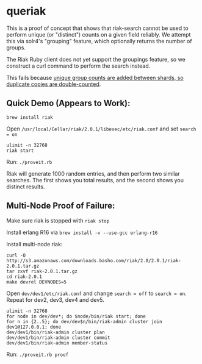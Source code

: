 # queriak

This is a proof of concept that shows that riak-search cannot be used to
perform unique (or "distinct") counts on a given field reliably. We attempt this
via solr4's "grouping" feature, which optionally returns the number of groups.

The Riak Ruby client does not yet support the groupings feature, so we construct
a curl command to perform the search instead.

This fails because [unique group counts are added between shards, so duplicate
copies are double-counted](https://cwiki.apache.org/confluence/display/solr/Result+Grouping?focusedCommentId=47384139#comment-47384139).

## Quick Demo (Appears to Work):

`brew install riak`

Open `/usr/local/Cellar/riak/2.0.1/libexec/etc/riak.conf` and set `search = on`

```
ulimit -n 32768
riak start
```

Run: `./proveit.rb`

Riak will generate 1000 random entries, and then perform two similar searches.
The first shows you total results, and the second shows you distinct results.

## Multi-Node Proof of Failure:

Make sure riak is stopped with `riak stop`

Install erlang R16 via `brew install -v --use-gcc erlang-r16`

Install multi-node riak:

```
curl -O http://s3.amazonaws.com/downloads.basho.com/riak/2.0/2.0.1/riak-2.0.1.tar.gz
tar zxvf riak-2.0.1.tar.gz
cd riak-2.0.1
make devrel DEVNODES=5
```

Open `dev/dev1/etc/riak.conf` and change `search = off` to `search = on`.
Repeat for dev2, dev3, dev4 and dev5.

```
ulimit -n 32768
for node in dev/dev*; do $node/bin/riak start; done
for n in {2..5}; do dev/dev$n/bin/riak-admin cluster join dev1@127.0.0.1; done
dev/dev1/bin/riak-admin cluster plan
dev/dev1/bin/riak-admin cluster commit
dev/dev1/bin/riak-admin member-status
```

Run: `./proveit.rb proof`
